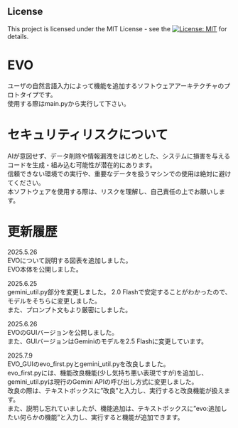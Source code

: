 ## License

This project is licensed under the MIT License - see the [![License: MIT](https://img.shields.io/badge/License-MIT-yellow.svg)](https://opensource.org/licenses/MIT) for details.

# EVO
ユーザの自然言語入力によって機能を追加するソフトウェアアーキテクチャのプロトタイプです。  
使用する際はmain.pyから実行して下さい。  

# セキュリティリスクについて
AIが意図せず、データ削除や情報漏洩をはじめとした、システムに損害を与えるコードを生成・組み込む可能性が潜在的にあります。  
信頼できない環境での実行や、重要なデータを扱うマシンでの使用は絶対に避けてください。   
本ソフトウェアを使用する際は、リスクを理解し、自己責任の上でお願いします。

# 更新履歴
2025.5.26  
EVOについて説明する図表を追加しました。   
EVO本体を公開しました。

2025.6.25  
gemini_util.py部分を変更しました。
2.0 Flashで安定することがわかったので、モデルをそちらに変更しました。  
また、プロンプト文もより厳密にしました。

2025.6.26  
EVOのGUIバージョンを公開しました。  
また、GUIバージョンはGeminiのモデルを2.5 Flashに変更しています。  

2025.7.9  
EVO_GUIのevo_first.pyとgemini_util.pyを改良しました。  
evo_first.pyには、機能改良機能(少し気持ち悪い表現ですが)を追加し、gemini_util.pyは現行のGemini APIの呼び出し方式に変更しました。  
改良の際は、テキストボックスに”改良”と入力し、実行すると改良機能が扱えます。  
また、説明し忘れていましたが、機能追加は、テキストボックスに”evo:追加したい何らかの機能”と入力し、実行すると機能が追加できます。 
